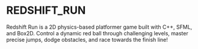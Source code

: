 # REDSHIFT_RUN
Redshift Run is a 2D physics-based platformer game built with C++, SFML, and Box2D. Control a dynamic red ball through challenging levels, master precise jumps, dodge obstacles, and race towards the finish line!
